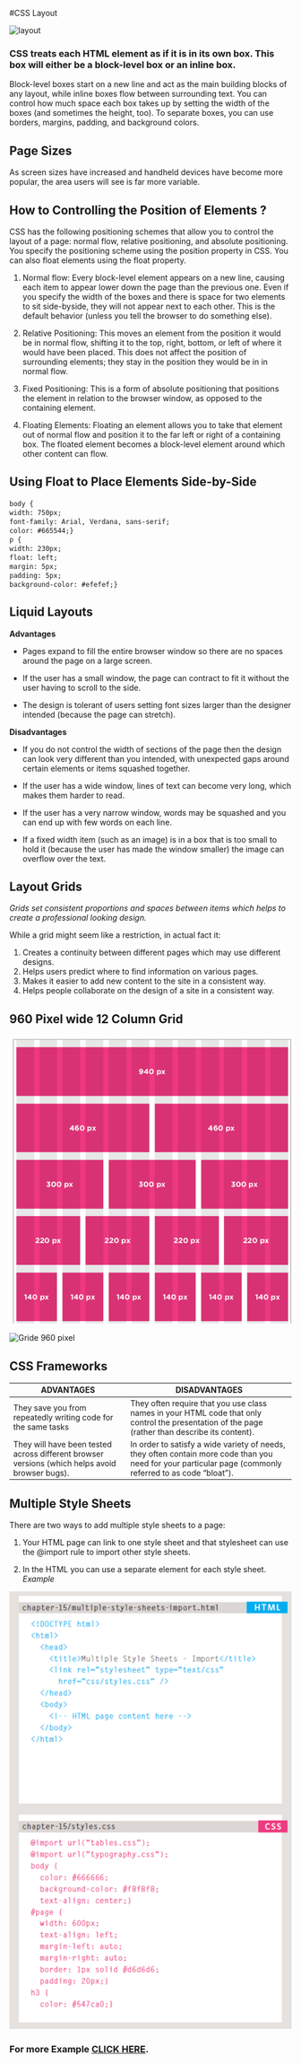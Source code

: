 #CSS Layout

![layout](https://cdn.codecoda.com/themes/user/site/default/asset/img/blog/CSS-layout-1.png)

### CSS treats each HTML element as if it is in its own box. This box will either be a block-level box or an inline box.
Block-level boxes start on a new line and act as the main building blocks of any layout, while inline boxes flow between surrounding text. You can control how much space each box takes up by setting the width of the boxes (and sometimes the height, too). To separate boxes, you can use borders, margins, padding, and background colors.

## Page Sizes
As screen sizes have increased and handheld devices have become more popular, the area users will see is far more variable.

## How to Controlling the Position of Elements ?

CSS has the following positioning schemes that allow you to control the layout of a page: normal flow, relative positioning, and absolute positioning. You specify the positioning scheme using the position property in CSS. You can also float elements using the float property.

1. Normal flow: Every block-level element appears on a new line, causing each item to appear lower down the page than the previous one. Even if you specify the width of the boxes and there is space for two elements to sit side-byside, they will not appear next to each other. This is the default behavior (unless you tell the browser to do something else).

2. Relative Positioning: This moves an element from the position it would be in normal flow, shifting it to the top, right, bottom, or left of where it would have been placed. This does not affect the position of surrounding elements; they stay in the position they would be in in normal flow.

3. Fixed Positioning: This is a form of absolute positioning that positions the element in relation to the browser window, as opposed to the containing element.

4. Floating Elements: Floating an element allows you to take that element out of normal flow and position it to the far left or right of a containing box. The floated element becomes a block-level element around which other content can flow.


## Using Float to Place Elements Side-by-Side

```
body {
width: 750px;
font-family: Arial, Verdana, sans-serif;
color: #665544;}
p {
width: 230px;
float: left;
margin: 5px;
padding: 5px;
background-color: #efefef;}
```


## Liquid Layouts

**Advantages**

* Pages expand to fill the entire browser window so there are no spaces around the page on a large screen.

* If the user has a small window, the page can contract to fit it without the user having to scroll to the side.

* The design is tolerant of users setting font sizes larger than the designer intended (because the page can stretch).

**Disadvantages**

* If you do not control the width of sections of the page then the design can look very different than you intended, with unexpected gaps around certain elements or items squashed together. 

* If the user has a wide window, lines of text can become very long, which makes them harder to read.

* If the user has a very narrow window, words may be squashed and you can end up with few words on each line.

* If a fixed width item (such as an image) is in a box that is too small to hold it (because the user has made the window smaller) the image can overflow over the text.


## Layout Grids
*Grids set consistent proportions and spaces between items which helps to create a professional looking design.*

While a grid might seem like a restriction, in actual fact it:
1. Creates a continuity between different pages which may use different designs.
2. Helps users predict where to find information on various pages.
3. Makes it easier to add new content to the site in a consistent way.
4. Helps people collaborate on the design of a site in a consistent way.

## 960 Pixel wide 12 Column Grid

![Gride 960 pixel](grid1.png)

![Gride 960 pixel](grid2.png)

## CSS Frameworks



ADVANTAGES             | DISADVANTAGES
-----------------------|----------------
They save you from repeatedly writing code for the same tasks|They often require that you use class names in your HTML code that only control the presentation of the page (rather than describe its content).
They will have been tested across different browser versions (which helps avoid browser bugs). |   In order to satisfy a wide variety of needs, they often contain more code than you need for your particular  page (commonly referred to as code “bloat”).

## Multiple Style Sheets

There are two ways to add multiple style sheets to a page:
1. Your HTML page can link to one style sheet and that stylesheet can use the @import rule to import other style sheets.

2. In the HTML you can use a separate <link> element for each style sheet.
*Example*

![sheet](sheet.png)

### For more Example [CLICK HERE](https://www.w3schools.com/css/css_website_layout.asp).